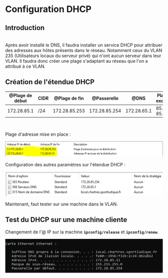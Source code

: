 # Configuration DHCP

## Introduction
<br>
Après avoir installé le DNS, il faudra installer un service DHCP pour attribuer des adresses aux hôtes présents dans le réseau. Notamment ceux du VLAN 235 (Utilisateurs locaux du serveur privé) qui n'ont aucun serveur dans leur VLAN. Il faudra donc créer une plage s'adaptant au réseau que l'on a attribué à ce VLAN.
<br>

## Création de l'étendue DHCP

| @Plage de début | CIDR | @Plage de fin | @Passerelle | @DNS | Plage exclue |
|-----------------|------|---------------|-------------|------|--------------|
| 172.28.85.1     | /24  | 172.28.85.253 | 172.28.85.254 | 172.28.65.1 | 85.1 - 85.10

<br>

Plage d'adresse mise en place :
<br>

![Plage d'adresses exclues](/img/DHCP/plage_exclue.PNG)
<br>

Configuration des autres paramètres sur l'étendue DHCP :

![Toutes les configurations apportées](/././img/DHCP/config_resultats.PNG)

Maintenant, faut tester sur une machine dans le VLAN.

## Test du DHCP sur une machine cliente

Changement de l'@ IP sur la machine **`ipconfig/release`** et **`ipconfig/renew`**.

![Test ipconfig réussi](/img/DHCP/test_DHCP.png)